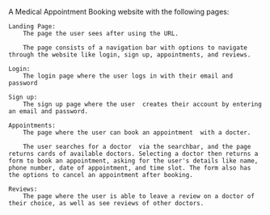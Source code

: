 A Medical Appointment Booking website with the following pages:

    Landing Page:
        The page the user sees after using the URL. 

        The page consists of a navigation bar with options to navigate through the website like login, sign up, appointments, and reviews.

    Login:
        The login page where the user logs in with their email and password

    Sign up:
        The sign up page where the user  creates their account by entering an email and password.

    Appointments:
        The page where the user can book an appointment  with a docter.

        The user searches for a doctor  via the searchbar, and the page returns cards of available doctors. Selecting a doctor then returns a form to book an appointment, asking for the user's details like name, phone number, date of appointment, and time slot. The form also has the options to cancel an appointment after booking.

    Reviews:
        The page where the user is able to leave a review on a doctor of their choice, as well as see reviews of other doctors.